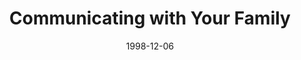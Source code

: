 ---
layout: message
category: message
series: "Home for the Holidays"
title: "Communicating with Your Family"
date: 1998-12-06
audio-description: "The holidays can be tough on family and friends. Here's a primer on relationships that we can use every day of the year. "
audio: ""
audio-title: "Communicating with Your Family"
audio-duration: ":"
---